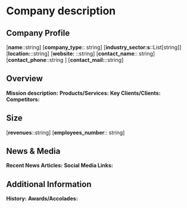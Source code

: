 
# Company description
## Company Profile

[**name**::string]
[**company_type**:: string]
[**industry_sector:s**::List[string]]
[**location:**::string]
[**website:** ::string]
[**contact_name**:: string]
[**contact_phone**::string ]
[**contact_mail:**::string]

## Overview

**Mission description:** 
**Products/Services:** 
**Key Clients/Clients:** 
**Competitors:** 

## Size

[**revenues**::string]
[**employees_number**:: string]



## News & Media

**Recent News Articles:** 
**Social Media Links:** 

## Additional Information

**History:** 
**Awards/Accolades:** 





